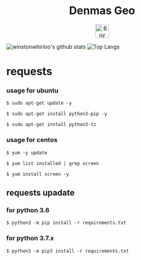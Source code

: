 <h1 align="center">Denmas Geo</h1>


<p align="center">
<a href='https:///' target='_blank'><img height='36' style='border:0px;height:36px;' src='https://cdn.ko-fi.com/cdn/kofi5.png?v=2' border='0' alt='Buy Me a Coffee at ko-fi.com' /></a>






![winstonwhirloo's github stats](https://github-readme-stats.vercel.app/api?username=geo3huruf&theme=tokyonight&show_icons=true)
![Top Langs](https://github-readme-stats.vercel.app/api/top-langs/?username=geo3huruf&layout=compact&theme=tokyonight)

# requests
### usage for ubuntu

```$ sudo apt-get update -y ```

```$ sudo apt-get install python3-pip -y ```

```$ sudo apt-get install python3-tz ```

### usage for centos
```$ yum -y update ```

```$ yum list installed | grep screen ```

```$ yum install screen -y ```

## requests upadate
### for python 3.6
````$ python3 -m pip install -r requirements.txt ````
### for python 3.7.x
````$ python3 -m pip3 install -r requirements.txt ````
